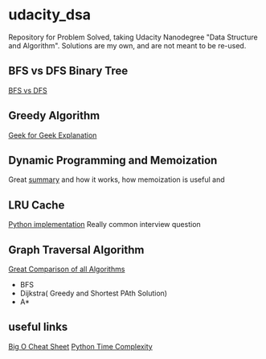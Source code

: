 # udacity_dsa

Repository for Problem Solved, taking Udacity Nanodegree "Data Structure and Algorithm". Solutions
are my own, and are not meant to be re-used.

## BFS vs DFS Binary Tree
[BFS vs DFS](https://www.geeksforgeeks.org/bfs-vs-dfs-binary-tree/)

## Greedy Algorithm

[Geek for Geek Explanation](https://www.geeksforgeeks.org/greedy-algorithms/)

## Dynamic Programming and Memoization

Great [summary](https://www.geeksforgeeks.org/dynamic-programming/) and how it works, how memoization 
is useful and 

## LRU Cache

[Python implementation](https://realpython.com/lru-cache-python/) Really common interview question

## Graph Traversal Algorithm 

[Great Comparison of all Algorithms](https://www.redblobgames.com/pathfinding/a-star/introduction.html)
* BFS
* Dijkstra( Greedy and Shortest PAth Solution)
* A*


## useful links

[Big O Cheat Sheet](https://www.bigocheatsheet.com/)
[Python Time Complexity](https://wiki.python.org/moin/TimeComplexity)
